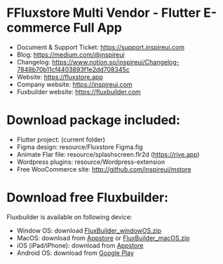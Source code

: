# FFluxstore Multi Vendor - Flutter E-commerce Full App

- Document & Support Ticket: https://support.inspireui.com
- Blog: https://medium.com/@inspireui
- Changelog: https://www.notion.so/inspireui/Changelog-7848b70b11cf4403893f1e2dd708345c
- Website: https://fluxstore.app
- Company website: https://inspireui.com
- Fuxbuilder website: https://fluxbuilder.com 

# Download package included:
- Flutter project: (current folder)
- Figma design: resource/Fluxstore Figma.fig
- Animate Flar file: resource/splashscreen.flr2d (https://rive.app)
- Wordpress plugins: resource/Wordpress-extension
- Free WooCommerce site: http://github.com/inspireui/mstore

# Download free Fluxbuilder:
Fluxbuilder is available on following device:
+ Window OS:  download [FluxBuilder_windowOS.zip](https://github.com/inspireui/fluxbuilder/releases/download/latest/FluxBuilder_windowOS.zip) 
+ MacOS: download from [Appstore](https://apps.apple.com/vn/app/fluxbuilder/id1500753204?mt=12) or [FluxBuilder_macOS.zip](https://github.com/inspireui/fluxbuilder/releases/download/latest/Fluxbuilder-macOS.zip) 
+ iOS (iPad/iPhone): download from [Appstore](https://apps.apple.com/tt/app/fluxbuilder-pro/id1503282735?ign-mpt=uo%3D2) 
+ Android OS: download from [Google Play](https://play.google.com/store/apps/details?id=com.inspireui.fluxbuilderpro&hl=en)

